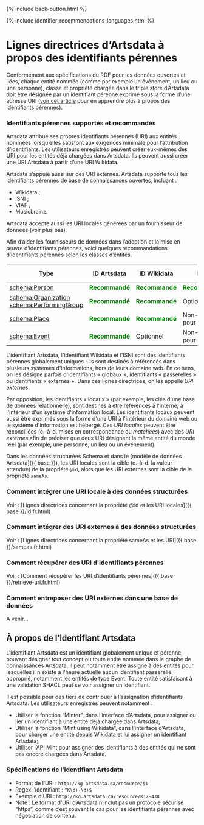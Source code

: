 <p>{% include back-button.html %}</p>
{% include identifier-recommendations-languages.html %}

# Lignes directrices d’Artsdata à propos des identifiants pérennes

Conformément aux spécifications du RDF pour les données ouvertes et liées, chaque entité nommée (comme par exemple un événement, un lieu ou une personne), classe et propriété chargée dans le triple store d’Artsdata doit être désignée par un identifiant pérenne exprimé sous la forme d’une adresse URI ([voir cet article](https://www.artsdata.ca/fr/ressources/bien-identifie) pour en apprendre plus à propos des identifiants pérennes).

### Identifiants pérennes supportés et recommandés
Artsdata attribue ses propres identifiants pérennes (URI) aux entités nommées lorsqu’elles satisfont aux exigences minimale pour l’attribution d’identifiants. Les utilisateurs enregistrés peuvent créer eux-mêmes des URI pour les entités déjà chargées dans Artsdata. Ils peuvent aussi créer une URI Artsdata à partir d’une URI Wikidata. 

Artsdata s’appuie aussi sur des URI externes. Artsdata supporte tous les identifiants pérennes de base de connaissances ouvertes, incluant :
- Wikidata ;
- ISNI ;
- VIAF ;
- Musicbrainz.

Artsdata accepte aussi les URI locales générées par un fournisseur de données (voir plus bas).

Afin d’aider les fournisseurs de données dans l’adoption et la mise en œuvre d’identifiants pérennes, voici quelques recommandations d’identifiants pérennes selon les classes d’entités.

| Type | ID Artsdata | ID Wikidata | ISNI | URI locale |
| - | - | - | - | - |
| [schema:Person](https://schema.org/Person) | <span style="color:green">**Recommandé**</span> | <span style="color:green">**Recommandé**</span> | <span style="color:green">**Recommandé**</span> | Optionnel |
| [schema:Organization](https://schema.org/Organization)<br>[schema:PerformingGroup](https://schema.org/PerformingGroup) | <span style="color:green">**Recommandé**</span> | <span style="color:green">**Recommandé**</span> | Optionnel | Optionnel |
| [schema:Place](https://schema.org/Place) | <span style="color:green">**Recommandé**</span> | <span style="color:green">**Recommandé**</span> | Non-valide pour ce type | Optionnel |
| [schema:Event](https://schema.org/Event) | <span style="color:green">**Recommandé**</span> | Optionnel | Non-valide pour ce type | Optionnel |

L'identifiant Artsdata, l'identifiant Wikidata et l'ISNI sont des identifiants pérennes globalement uniques : ils sont destinés à référencés dans plusieurs systèmes d'informations, hors de leurs domaine web. En ce sens, on les désigne parfois d'identifiants « globaux », identifiants « passerelles » ou identifiants « externes ». Dans ces lignes directrices, on les appelle _URI externes_. 

Par opposition, les identifiants « locaux » (par exemple, les clés d'une base de données relationnelle), sont destinés à être référencés à l'interne, à l'intérieur d'un système d'information local. Les identifiants locaux peuvent aussi être exprimés sous la forme d'une URI à l'intérieur du domaine web ou le système d'information est hébergé. Ces _URI locales_ peuvent être réconciliées (c.-à-d. mises en correspondance ou _matchées_) avec des _URI externes_ afin de préciser que deux URI désignent la même entité du monde réel (par exemple, une personne, un lieu ou un événement).

Dans les données structurées Schema et dans le [modèle de données Artsdata]({{ base }}), les URI locales sont la cible (c.-à-d. la valeur attendue) de la propriété `@id`, alors que les URI externes sont la cible de la propriété `sameAs`.

### Comment intégrer une URI locale à des données structurées

Voir : [Lignes directrices concernant la propriété @id et les URI locales]({{ base }}/id.fr.html)

### Comment intégrer des URI externes à des données structurées

Voir : [Lignes directrices concernant la propriété sameAs et les URI]({{ base }}/sameas.fr.html)

### Comment récupérer des URI d'identifiants pérennes

Voir : [Comment récupérer les URI d’identifiants pérennes]({{ base }}/retrieve-uri.fr.html)

### Comment entreposer des URI externes dans une base de données

À venir...

## À propos de l’identifiant Artsdata

L'identifiant Artsdata est un identifiant globalement unique et pérenne pouvant désigner tout concept ou toute entité nommée dans le graphe de connaissances Artsdata. Il peut notamment être assigné à des entités pour lesquelles il n'existe à l'heure actuelle aucun identifiant passerelle approprié, notamment les entités de type Event. Toute entité satisfaisant à une validation SHACL peut se voir assigner un identifiant. 

Il est possible pour des tiers de contribuer à l’assignation d’identifiants Artsdata. Les utilisateurs enregistrés peuvent notamment : 
- Utiliser la fonction “Minter”, dans l’interface d’Artsdata, pour assigner ou lier un identifiant à une entité déjà chargée dans Artsdata;
- Utiliser la fonction “Mint using Wikidata”, dans l’interface d’Artsdata, pour charger une entité depuis Wikidata et lui assigner un identifiant Artsdata; 
- Utiliser l’API Mint pour assigner des identifiants à des entités qui ne sont pas encore chargées dans Artsdata.

### Spécifications de l’identifiant Artsdata

- Format de l’URI : `http://kg.artsdata.ca/resource/$1` 
- Regex l’identifiant : `^K\d+-\d+$`
- Exemple d’URI : `http://kg.artsdata.ca/resource/K12-438`
- Note : Le format d’URI d’Artsdata n’inclut pas un protocole sécurisé “https”, comme c’est souvent le cas pour les identifiants pérennes avec négociation de contenu.
